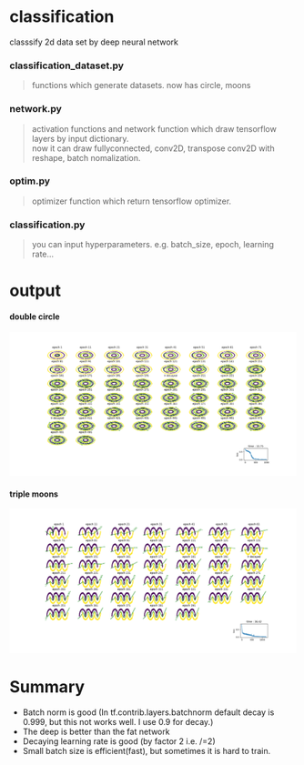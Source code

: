 # classification
classsify 2d data set by deep neural network

### classification_dataset.py
>functions which generate datasets. now has circle, moons

### network.py
>activation functions and network function which draw tensorflow layers by input dictionary. <br/> now it can draw fullyconnected, conv2D, transpose conv2D with reshape, batch nomalization. 

### optim.py
>optimizer function which return tensorflow optimizer.

### classification.py
>you can input hyperparameters. e.g. batch_size, epoch, learning rate...

# output
#### double circle
![Alt text](/output/double_circle_2hidden_batch.png?raw=true "classify double circle")

#### triple moons
![Alt text](/output/triple_moons_2hidden_batch.png )


# Summary
- Batch norm is good (In tf.contrib.layers.batchnorm default decay is 0.999, but this not works well. I use 0.9 for decay.)
- The deep is better than the fat network
- Decaying learning rate is good (by factor 2 i.e. /=2)
- Small batch size is efficient(fast), but sometimes it is hard to train. 
